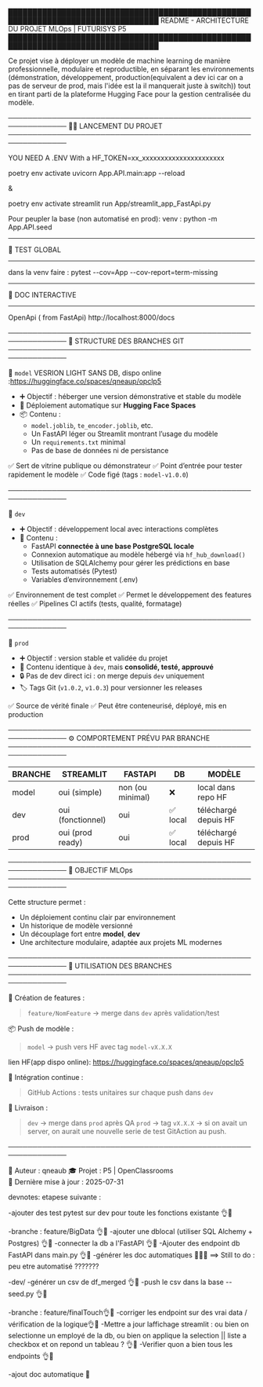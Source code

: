 █████████████████████████████████████████████████████████████████████████████████
README - ARCHITECTURE DU PROJET MLOps | FUTURISYS P5
█████████████████████████████████████████████████████████████████████████████████

Ce projet vise à déployer un modèle de machine learning de manière professionnelle,
modulaire et reproductible, en séparant les environnements (démonstration, développement, production(equivalent a dev ici car on a pas de serveur de prod, mais l'idée est la il manquerait juste à switch))
tout en tirant parti de la plateforme Hugging Face pour la gestion centralisée du modèle.

──────────────────────────────────────────────────────────────
🐧🍵 LANCEMENT DU PROJET
──────────────────────────────────────────────────────────────

YOU NEED A .ENV With a HF_TOKEN=xx_xxxxxxxxxxxxxxxxxxxxxx

poetry env activate 
uvicorn App.API.main:app --reload 


&

poetry env activate 
streamlit run App/streamlit_app_FastApi.py 



Pour peupler la base (non automatisé en prod):
venv : python -m App.API.seed


_____________________________________________________________
🧩 TEST GLOBAL
_____________________________________________________________

dans la venv faire :
pytest --cov=App --cov-report=term-missing


_____________________________________________________________
🧩 DOC INTERACTIVE
_____________________________________________________________

OpenApi ( from FastApi)
http://localhost:8000/docs



──────────────────────────────────────────────────────────────
📁 STRUCTURE DES BRANCHES GIT
──────────────────────────────────────────────────────────────

🔸 `model`     VESRION LIGHT SANS DB, dispo online :https://huggingface.co/spaces/qneaup/opclp5

   - ➕ Objectif : héberger une version démonstrative et stable du modèle
   - 🚀 Déploiement automatique sur **Hugging Face Spaces**
   - 📦 Contenu :
     - `model.joblib`, `te_encoder.joblib`, etc.
     - Un FastAPI léger ou Streamlit montrant l’usage du modèle
     - Un `requirements.txt` minimal
     - Pas de base de données ni de persistance

   ✅ Sert de vitrine publique ou démonstrateur
   ✅ Point d’entrée pour tester rapidement le modèle
   ✅ Code figé (tags : `model-v1.0.0`)

──────────────────────────────────────────────────────────────

🔸 `dev`
   - ➕ Objectif : développement local avec interactions complètes
   - 🧠 Contenu :
     - FastAPI **connectée à une base PostgreSQL locale**
     - Connexion automatique au modèle hébergé via `hf_hub_download()`
     - Utilisation de SQLAlchemy pour gérer les prédictions en base
     - Tests automatisés (Pytest)
     - Variables d’environnement (.env)

   ✅ Environnement de test complet
   ✅ Permet le développement des features réelles
   ✅ Pipelines CI actifs (tests, qualité, formatage)

──────────────────────────────────────────────────────────────

🔸 `prod`
   - ➕ Objectif : version stable et validée du projet
   - 🎯 Contenu identique à `dev`, mais **consolidé, testé, approuvé**
   - 🔒 Pas de dev direct ici : on merge depuis `dev` uniquement
   - 🏷️ Tags Git (`v1.0.2`, `v1.0.3`) pour versionner les releases

   ✅ Source de vérité finale
   ✅ Peut être conteneurisé, déployé, mis en production

──────────────────────────────────────────────────────────────
⚙️ COMPORTEMENT PRÉVU PAR BRANCHE
──────────────────────────────────────────────────────────────

BRANCHE     | STREAMLIT        | FASTAPI           | DB           | MODÈLE
------------|------------------|-------------------|--------------|---------------------
model       | oui (simple)     | non (ou minimal)  | ❌           | local dans repo HF
dev         | oui (fonctionnel)| oui               | ✅ local     | téléchargé depuis HF
prod        | oui (prod ready) | oui               | ✅ local     | téléchargé depuis HF

──────────────────────────────────────────────────────────────
🎯 OBJECTIF MLOps
──────────────────────────────────────────────────────────────

Cette structure permet :
- Un déploiement continu clair par environnement
- Un historique de modèle versionné 
- Un découplage fort entre **model**, **dev**
- Une architecture modulaire, adaptée aux projets ML modernes

──────────────────────────────────────────────────────────────
🔗 UTILISATION DES BRANCHES
──────────────────────────────────────────────────────────────

🧱 Création de features :
> `feature/NomFeature` → merge dans `dev` après validation/test

📦 Push de modèle :
> `model` → push vers HF avec tag `model-vX.X.X`

lien HF(app dispo online):
https://huggingface.co/spaces/qneaup/opclp5

🧪 Intégration continue :
> GitHub Actions :  tests unitaires sur chaque push dans `dev`

🚀 Livraison :
> `dev` → merge dans `prod` après QA
> `prod` → tag `vX.X.X` → si on avait un server, on aurait une nouvelle serie de test GitAction au push. 


──────────────────────────────────────────────────────────────

🤝 Auteur : qneaub 
🎓 Projet : P5 | OpenClassrooms  
📅 Dernière mise à jour : 2025-07-31


devnotes:
etapese suivante :

-ajouter des test pytest sur dev pour toute les fonctions existante  👌🎉

-branche : feature/BigData                                           👌🎉
-ajouter une dblocal (utiliser SQL Alchemy + Postgres)               👌🎉
-connecter la db a l'FastAPI                                         👌🎉
-Ajouter des endpoint db FastAPI dans main.py                        👌🎉
-générer les doc automatiques                                        😶‍🌫️🫣     ==> Still to do : peu etre automatisé ???????

-dev/
-générer un csv de df_merged                                         👌🎉
-push le csv dans la base  -- seed.py                                👌🎉         


-branche : feature/finalTouch👌🎉
-corriger les endpoint sur des vrai data / vérification de la logique👌🎉
-Mettre a jour laffichage streamlit : ou bien on selectionne un employé de la db, ou bien on applique la selection  || liste a checkbox et on repond un tableau ? 👌🎉
-Verifier quon a bien tous les endpoints 👌🎉

-ajout doc automatique   🧩


